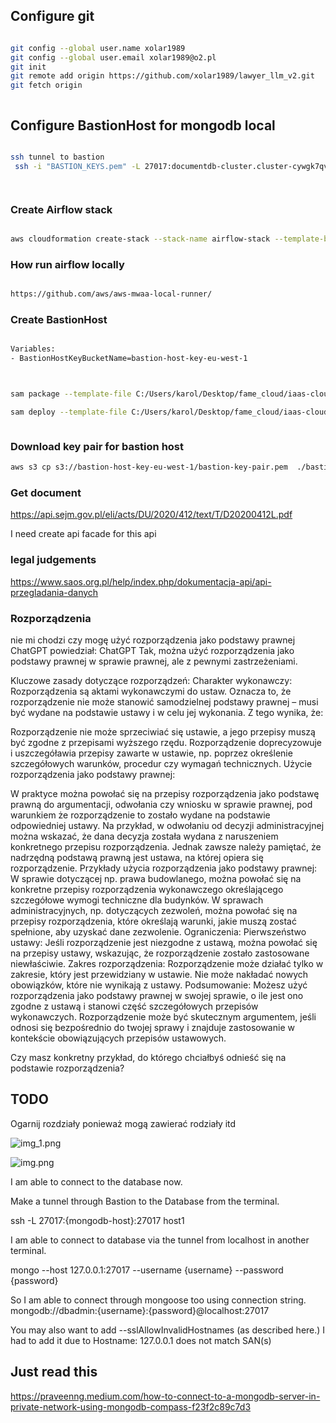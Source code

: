 ## Configure git

``` bash

git config --global user.name xolar1989
git config --global user.email xolar1989@o2.pl
git init 
git remote add origin https://github.com/xolar1989/lawyer_llm_v2.git
git fetch origin



```

## Configure BastionHost for mongodb local

```bash

ssh tunnel to bastion
 ssh -i "BASTION_KEYS.pem" -L 27017:documentdb-cluster.cluster-cywgk7qvlcrn.eu-central-1.docdb.amazonaws.com:27017 ubuntu@ec2-3-69-31-158.eu-central-1.compute.amazonaws.com -N




```


### Create Airflow stack

```bash

aws cloudformation create-stack --stack-name airflow-stack --template-body file:///Users/karol/Desktop/fame_cloud/iaas-cloud/CloudFormation/dev/airflow.yaml  --region eu-west-1 --capabilities CAPABILITY_IAM CAPABILITY_NAMED_IAM CAPABILITY_AUTO_EXPAND


```


### How run airflow locally

```bash

https://github.com/aws/aws-mwaa-local-runner/

```


### Create BastionHost

```bash

Variables:
- BastionHostKeyBucketName=bastion-host-key-eu-west-1 



sam package --template-file C:/Users/karol/Desktop/fame_cloud/iaas-cloud/CloudFormation/lambda-bastion-host/bastion-host.yaml --region eu-west-1 --resolve-s3 --output-template-file C:/Users/karol/Desktop/fame_cloud/iaas-cloud/CloudFormation/lambda-bastion-host/bastion-host-packaged.yaml

sam deploy --template-file C:/Users/karol/Desktop/fame_cloud/iaas-cloud/CloudFormation/lambda-bastion-host/bastion-host-packaged.yaml --parameter-overrides BastionHostKeyBucketName=bastion-host-key-eu-west-1 BastionHostLambdaLayerBucketName=bastion-host-lambda-layer-eu-west-1 --stack-name bastion-host-stack --region eu-west-1 --capabilities CAPABILITY_IAM



``` 

### Download key pair for bastion host

```bash
aws s3 cp s3://bastion-host-key-eu-west-1/bastion-key-pair.pem  ./bastion-key-pair.pem 
```




### Get document


https://api.sejm.gov.pl/eli/acts/DU/2020/412/text/T/D20200412L.pdf


I need create api facade for this api



### legal judgements
https://www.saos.org.pl/help/index.php/dokumentacja-api/api-przegladania-danych





### Rozporządzenia 



nie mi chodzi czy mogę użyć rozporządzenia jako podstawy prawnej
ChatGPT powiedział:
ChatGPT
Tak, można użyć rozporządzenia jako podstawy prawnej w sprawie prawnej, ale z pewnymi zastrzeżeniami.

Kluczowe zasady dotyczące rozporządzeń:
Charakter wykonawczy: Rozporządzenia są aktami wykonawczymi do ustaw. Oznacza to, że rozporządzenie nie może stanowić samodzielnej podstawy prawnej – musi być wydane na podstawie ustawy i w celu jej wykonania. Z tego wynika, że:

Rozporządzenie nie może sprzeciwiać się ustawie, a jego przepisy muszą być zgodne z przepisami wyższego rzędu.
Rozporządzenie doprecyzowuje i uszczegóławia przepisy zawarte w ustawie, np. poprzez określenie szczegółowych warunków, procedur czy wymagań technicznych.
Użycie rozporządzenia jako podstawy prawnej:

W praktyce można powołać się na przepisy rozporządzenia jako podstawę prawną do argumentacji, odwołania czy wniosku w sprawie prawnej, pod warunkiem że rozporządzenie to zostało wydane na podstawie odpowiedniej ustawy.
Na przykład, w odwołaniu od decyzji administracyjnej można wskazać, że dana decyzja została wydana z naruszeniem konkretnego przepisu rozporządzenia. Jednak zawsze należy pamiętać, że nadrzędną podstawą prawną jest ustawa, na której opiera się rozporządzenie.
Przykłady użycia rozporządzenia jako podstawy prawnej:
W sprawie dotyczącej np. prawa budowlanego, można powołać się na konkretne przepisy rozporządzenia wykonawczego określającego szczegółowe wymogi techniczne dla budynków.
W sprawach administracyjnych, np. dotyczących zezwoleń, można powołać się na przepisy rozporządzenia, które określają warunki, jakie muszą zostać spełnione, aby uzyskać dane zezwolenie.
Ograniczenia:
Pierwszeństwo ustawy: Jeśli rozporządzenie jest niezgodne z ustawą, można powołać się na przepisy ustawy, wskazując, że rozporządzenie zostało zastosowane niewłaściwie.
Zakres rozporządzenia: Rozporządzenie może działać tylko w zakresie, który jest przewidziany w ustawie. Nie może nakładać nowych obowiązków, które nie wynikają z ustawy.
Podsumowanie:
Możesz użyć rozporządzenia jako podstawy prawnej w swojej sprawie, o ile jest ono zgodne z ustawą i stanowi część szczegółowych przepisów wykonawczych. Rozporządzenie może być skutecznym argumentem, jeśli odnosi się bezpośrednio do twojej sprawy i znajduje zastosowanie w kontekście obowiązujących przepisów ustawowych.

Czy masz konkretny przykład, do którego chciałbyś odnieść się na podstawie rozporządzenia?


## TODO
Ogarnij rozdziały ponieważ mogą zawierać rodziały itd

![img_1.png](img_1.png)


![img.png](img.png)



I am able to connect to the database now.

Make a tunnel through Bastion to the Database from the terminal.

ssh -L 27017:{mongodb-host}:27017 host1

I am able to connect to database via the tunnel from localhost in another terminal.

mongo --host 127.0.0.1:27017 --username {username} --password {password}

So I am able to connect through mongoose too using connection string. mongodb://dbadmin:{username}:{password}@localhost:27017


You may also want to add --sslAllowInvalidHostnames (as described here.) I had to add it due to Hostname: 127.0.0.1 does not match SAN(s)


## Just read this 
https://praveenng.medium.com/how-to-connect-to-a-mongodb-server-in-private-network-using-mongodb-compass-f23f2c89c7d3